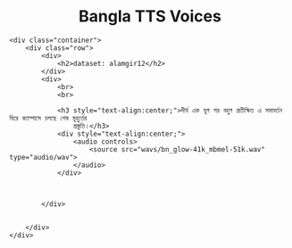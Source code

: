 <html lang="en">
<head>
    <meta charset="UTF-8">
    <meta http-equiv="X-UA-Compatible" content="IE=edge">
    <meta name="viewport" content="width=device-width, initial-scale=1.0">
    <title>Subachan</title>
</head>

<body>
    <h1 style="text-align: center;">Bangla TTS Voices</h1>

    <div class="container">
        <div class="row">
            <div>
                <h2>dataset: alamgir12</h2>
            </div>
            <div>
                <br>
                <br>
    
                <h3 style="text-align:center;">দীর্ঘ এক যুগ পর বহুল প্রতীক্ষিত এ সমাবর্তন ঘিরে ক্যাম্পাসে চলছে শেষ মুহুর্তের
                    প্রস্তুতি।</h3>
                <div style="text-align:center;">
                    <audio controls>
                        <source src="wavs/bn_glow-41k_mbmel-51k.wav" type="audio/wav">
                    </audio>
                </div>
    
    
    
            </div>
    
    
        </div>
    </div>
</body>
</html>

